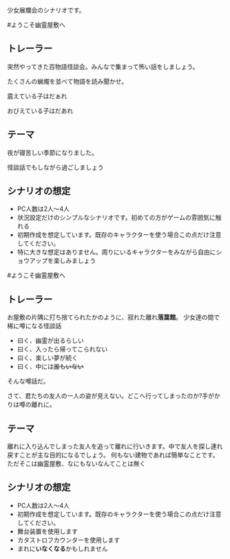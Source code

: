 少女展爛会のシナリオです。

#ようこそ幽霊屋敷へ

## トレーラー

突然やってきた百物語怪談会。みんなで集まって怖い話をしましょう。

たくさんの蝋燭を並べて物語を読み聞かせ。

震えている子はだぁれ

おびえている子はだあれ


## テーマ

夜が寝苦しい季節になりました。

怪談話でもしながら過ごしましょう

## シナリオの想定

- PC人数は2人～4人
- 状況設定だけのシンプルなシナリオです。初めての方がゲームの雰囲気に触れる
- 初期作成を想定しています。既存のキャラクターを使う場合この点だけ注意してください。
- 特に大きな想定はありません。周りにいるキャラクターをみながら自由にショウアップを楽しみましょう

#ようこそ幽霊屋敷へ

## トレーラー

お屋敷の片隅に打ち捨てられたかのように、寂れた離れ**落葉館**。
少女達の間で稀に噂になる怪談話

- 曰く、幽霊が出るらしい
- 曰く、入ったら帰ってこられない
- 曰く、楽しい夢が続く
- 曰く、中には~~誰もいない~~

そんな噂話だ。


さて、君たちの友人の一人の姿が見えない。どこへ行ってしまったのか?手がかりは噂の離れに。

## テーマ

離れに入り込んでしまった友人を追って離れに行いきます。中で友人を探し連れ戻すことが主な目的になるでしょう。
何もない建物であれば簡単なことです。ただそこは幽霊屋敷、なにもないなんてことは無く

## シナリオの想定

- PC人数は2人～4人
- 初期作成を想定しています。既存のキャラクターを使う場合この点だけ注意してください。
- 舞台装置を使用します
- カタストロフカウンターを使用します
- まれに**いなくなる**かもしれません

